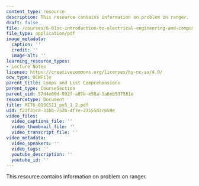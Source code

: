 ```yaml
---
content_type: resource
description: This resource contains information on problem on ranger.
draft: false
file: /courses/6-01sc-introduction-to-electrical-engineering-and-computer-science-i-spring-2011/f22f31ca33bb752b4f7e23155d2c659e_MIT6_01SCS11_py5_1_2.pdf
file_type: application/pdf
image_metadata:
  caption: ''
  credit: ''
  image-alt: ''
learning_resource_types:
- Lecture Notes
license: https://creativecommons.org/licenses/by-nc-sa/4.0/
ocw_type: OCWFile
parent_title: Loops and List Comprehensions
parent_type: CourseSection
parent_uid: 57d4e60d-992f-a07b-e58a-3a6eb537581e
resourcetype: Document
title: MIT6_01SCS11_py5_1_2.pdf
uid: f22f31ca-33bb-752b-4f7e-23155d2c659e
video_files:
  video_captions_file: ''
  video_thumbnail_file: ''
  video_transcript_file: ''
video_metadata:
  video_speakers: ''
  video_tags: ''
  youtube_description: ''
  youtube_id: ''
---
```

This resource contains information on problem on ranger.